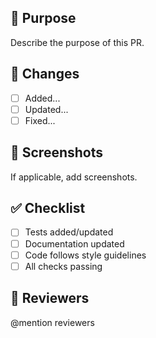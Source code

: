 
## 🎯 Purpose
Describe the purpose of this PR.

## 🔄 Changes
- [ ] Added...
- [ ] Updated...
- [ ] Fixed...

## 📸 Screenshots
If applicable, add screenshots.

## ✅ Checklist
- [ ] Tests added/updated
- [ ] Documentation updated
- [ ] Code follows style guidelines
- [ ] All checks passing

## 👥 Reviewers
@mention reviewers
